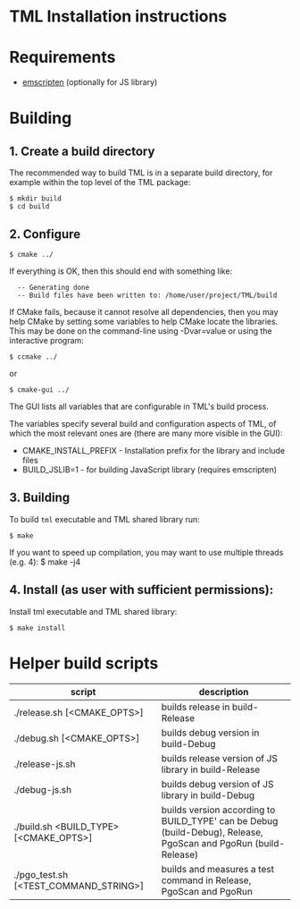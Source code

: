 # TML Installation instructions

# Requirements

  * [emscripten](https://emscripten.org/) (optionally for JS library)

# Building

## 1. Create a build directory

   The recommended way to build TML is in a separate build
   directory, for example within the top level of the TML package:

    $ mkdir build
    $ cd build

## 2. Configure

    $ cmake ../

   If everything is OK, then this should end with something like:
```
  -- Generating done
  -- Build files have been written to: /home/user/project/TML/build
```

   If CMake fails, because it cannot resolve all dependencies, then you
   may help CMake by setting some variables to help CMake locate the
   libraries. This may be done on the command-line using -Dvar=value or
   using the interactive program:

    $ ccmake ../

   or

    $ cmake-gui ../

   The GUI lists all variables that are configurable in TML's build
   process.

   The variables specify several build and configuration aspects of TML, of
   which the most relevant ones are (there are many more visible in the
   GUI):

   * CMAKE_INSTALL_PREFIX - Installation prefix for the library and include files
   * BUILD_JSLIB=1 - for building JavaScript library (requires emscripten)

## 3. Building

   To build `tml` executable and TML shared library run:

    $ make

   If you want to speed up compilation, you may want to use multiple
   threads (e.g. 4):
    $ make -j4

## 4. Install (as user with sufficient permissions):

   Install tml executable and TML shared library:

    $ make install


# Helper build scripts

  | script | description |
  | --- | --- |
  | ./release.sh [<CMAKE_OPTS>] | builds release in build-Release     |
  | ./debug.sh [<CMAKE_OPTS>] | builds debug version in build-Debug |
  | ./release-js.sh | builds release version of JS library in build-Release |
  | ./debug-js.sh | builds debug version of JS library in build-Debug |
  | ./build.sh <BUILD_TYPE> [<CMAKE_OPTS>] | builds version according to BUILD_TYPE' can be Debug (build-Debug), Release, PgoScan and PgoRun (build-Release) |
  | ./pgo_test.sh [<TEST_COMMAND_STRING>] | builds and measures a test command in Release, PgoScan and PgoRun |
